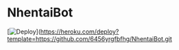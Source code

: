 # NhentaiBot



[![Deploy](https://www.herokucdn.com/deploy/button.svg)](https://heroku.com/deploy?template=https://github.com/6456yrgfbfhg/NhentaiBot.git

